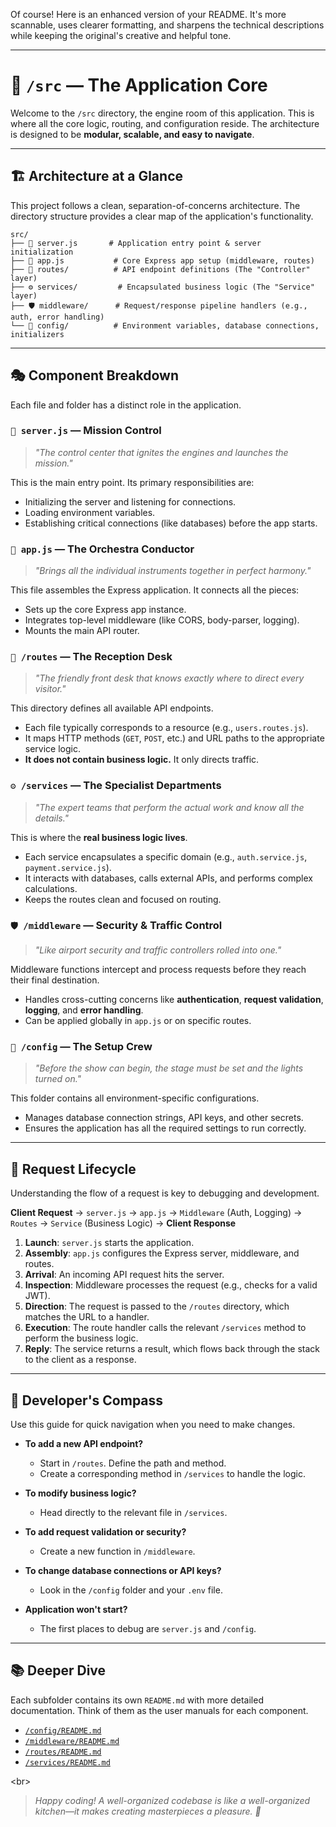 Of course\! Here is an enhanced version of your README. It's more scannable, uses clearer formatting, and sharpens the technical descriptions while keeping the original's creative and helpful tone.

-----

# 📂 `/src` — The Application Core

Welcome to the `/src` directory, the engine room of this application. This is where all the core logic, routing, and configuration reside. The architecture is designed to be **modular, scalable, and easy to navigate**.

-----

## 🏗️ Architecture at a Glance

This project follows a clean, separation-of-concerns architecture. The directory structure provides a clear map of the application's functionality.

```
src/
├── 🚀 server.js       # Application entry point & server initialization
├── 📄 app.js           # Core Express app setup (middleware, routes)
├── 🚪 routes/          # API endpoint definitions (The "Controller" layer)
├── ⚙️ services/         # Encapsulated business logic (The "Service" layer)
├── 🛡️ middleware/      # Request/response pipeline handlers (e.g., auth, error handling)
└── 🔧 config/          # Environment variables, database connections, initializers
```

-----

## 🎭 Component Breakdown

Each file and folder has a distinct role in the application.

### `🚀 server.js` — Mission Control

> *"The control center that ignites the engines and launches the mission."*

This is the main entry point. Its primary responsibilities are:

  * Initializing the server and listening for connections.
  * Loading environment variables.
  * Establishing critical connections (like databases) before the app starts.

### `📄 app.js` — The Orchestra Conductor

> *"Brings all the individual instruments together in perfect harmony."*

This file assembles the Express application. It connects all the pieces:

  * Sets up the core Express app instance.
  * Integrates top-level middleware (like CORS, body-parser, logging).
  * Mounts the main API router.

### `🚪 /routes` — The Reception Desk

> *"The friendly front desk that knows exactly where to direct every visitor."*

This directory defines all available API endpoints.

  * Each file typically corresponds to a resource (e.g., `users.routes.js`).
  * It maps HTTP methods (`GET`, `POST`, etc.) and URL paths to the appropriate service logic.
  * **It does not contain business logic.** It only directs traffic.

### `⚙️ /services` — The Specialist Departments

> *"The expert teams that perform the actual work and know all the details."*

This is where the **real business logic lives**.

  * Each service encapsulates a specific domain (e.g., `auth.service.js`, `payment.service.js`).
  * It interacts with databases, calls external APIs, and performs complex calculations.
  * Keeps the routes clean and focused on routing.

### `🛡️ /middleware` — Security & Traffic Control

> *"Like airport security and traffic controllers rolled into one."*

Middleware functions intercept and process requests before they reach their final destination.

  * Handles cross-cutting concerns like **authentication**, **request validation**, **logging**, and **error handling**.
  * Can be applied globally in `app.js` or on specific routes.

### `🔧 /config` — The Setup Crew

> *"Before the show can begin, the stage must be set and the lights turned on."*

This folder contains all environment-specific configurations.

  * Manages database connection strings, API keys, and other secrets.
  * Ensures the application has all the required settings to run correctly.

-----

## 🔄 Request Lifecycle

Understanding the flow of a request is key to debugging and development.

**Client Request** → `server.js` → `app.js` → `Middleware` (Auth, Logging) → `Routes` → `Service` (Business Logic) → **Client Response**

1.  **Launch**: `server.js` starts the application.
2.  **Assembly**: `app.js` configures the Express server, middleware, and routes.
3.  **Arrival**: An incoming API request hits the server.
4.  **Inspection**: Middleware processes the request (e.g., checks for a valid JWT).
5.  **Direction**: The request is passed to the `/routes` directory, which matches the URL to a handler.
6.  **Execution**: The route handler calls the relevant `/services` method to perform the business logic.
7.  **Reply**: The service returns a result, which flows back through the stack to the client as a response.

-----

## 🎯 Developer's Compass

Use this guide for quick navigation when you need to make changes.

  * **To add a new API endpoint?**

      * Start in `/routes`. Define the path and method.
      * Create a corresponding method in `/services` to handle the logic.

  * **To modify business logic?**

      * Head directly to the relevant file in `/services`.

  * **To add request validation or security?**

      * Create a new function in `/middleware`.

  * **To change database connections or API keys?**

      * Look in the `/config` folder and your `.env` file.

  * **Application won't start?**

      * The first places to debug are `server.js` and `/config`.

-----

## 📚 Deeper Dive

Each subfolder contains its own `README.md` with more detailed documentation. Think of them as the user manuals for each component.

  * [`/config/README.md`](https://www.google.com/search?q=./config/README.md)
  * [`/middleware/README.md`](https://www.google.com/search?q=./middleware/README.md)
  * [`/routes/README.md`](https://www.google.com/search?q=./routes/README.md)
  * [`/services/README.md`](https://www.google.com/search?q=./services/README.md)

\<br\>

> *Happy coding\! A well-organized codebase is like a well-organized kitchen—it makes creating masterpieces a pleasure. 🍳*
